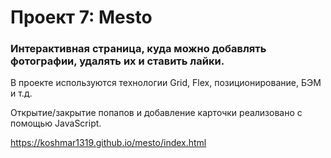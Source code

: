 # Проект 7: Mesto

### Интерактивная страница, куда можно добавлять фотографии, удалять их и ставить лайки.

В проекте используются технологии Grid, Flex, позиционирование, БЭМ и т.д.

Открытие/закрытие попапов и добавление карточки реализовано с помощью JavaScript.

https://koshmar1319.github.io/mesto/index.html
